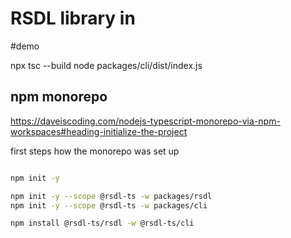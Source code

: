 # RSDL library in



#demo

npx tsc --build
node packages/cli/dist/index.js


## npm monorepo
https://daveiscoding.com/nodejs-typescript-monorepo-via-npm-workspaces#heading-initialize-the-project


first steps how the monorepo was set up
```bash

npm init -y

npm init -y --scope @rsdl-ts -w packages/rsdl
npm init -y --scope @rsdl-ts -w packages/cli

npm install @rsdl-ts/rsdl -w @rsdl-ts/cli 

```